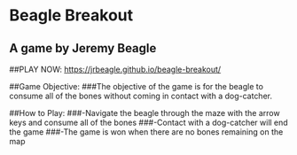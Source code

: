 # Beagle Breakout
## A game by Jeremy Beagle

##PLAY NOW: https://jrbeagle.github.io/beagle-breakout/

##Game Objective: 
###The objective of the game is for the beagle to consume all of the bones without coming in contact with a dog-catcher.

##How to Play:
###-Navigate the beagle through the maze with the arrow keys and consume all of the bones
###-Contact with a dog-catcher will end the game
###-The game is won when there are no bones remaining on the map
